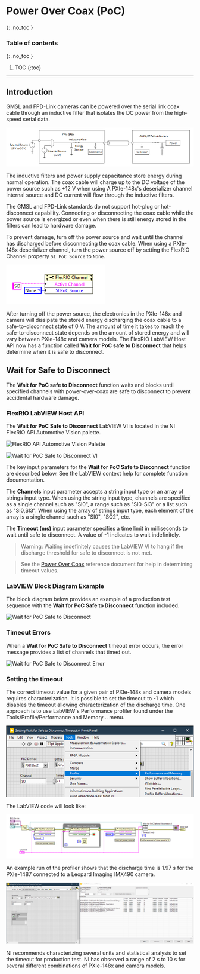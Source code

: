 # Power Over Coax (PoC)
{: .no_toc }

### Table of contents
{: .no_toc }

1. TOC
{:toc}

---

## Introduction
GMSL and FPD-Link cameras can be powered over the serial link coax cable through an inductive filter that isolates the DC power from the high-speed serial data.

![PoC-System-Diagram](../../images/PoC-System-Diagram.png)

The inductive filters and power supply capacitance store energy during normal operation. The coax cable will charge up to the DC voltage of the power source such as +12 V when using A PXIe-148x's deserializer channel internal source and DC current will flow through the inductive filters. 

The GMSL and FPD-Link standards do not support hot-plug or hot-disconnect capability. Connecting or disconnecting the coax cable while the power source is energized or even when there is still energy stored in the filters can lead to hardware damage.

To prevent damage, turn off the power source and wait until the channel has discharged before disconnecting the coax cable. When using a PXIe-148x deserializer channel, turn the power source off by setting the FlexRIO Channel property `SI PoC Source` to `None`.

![SI-PoC-Source-Property](../../images/SI-PoC-Source-Property.png)

After turning off the power source, the electronics in the PXIe-148x and camera will dissipate the stored energy discharging the coax cable to a safe-to-disconnect state of 0 V. The amount of time it takes to reach the safe-to-disconnect state depends on the amount of stored energy and will vary between PXIe-148x and camera models. The FlexRIO LabVIEW Host API now has a function called **Wait for PoC safe to Disconnect** that helps determine when it is safe to disconnect.

## Wait for Safe to Disconnect
The **Wait for PoC safe to Disconnect** function waits and blocks until specified channels with power-over-coax are safe to disconnect to prevent accidental hardware damage. 

### FlexRIO LabVIEW Host API
The **Wait for PoC Safe to Disconnect** LabVIEW VI is located in the NI FlexRIO API Automotive Vision palette.

![FlexRIO API Automotive Vision Palette](../../images/FlexRIO-API-Automotive-Vision-Palette.png)

![Wait for PoC Safe to Disconnect VI](../../images/Wait-for-PoC-Safe-to-Disconnect.png)

The key input parameters for the **Wait for PoC Safe to Disconnect** function are described below. See the LabVIEW context help for complete function documentation.

The **Channels** input parameter accepts a string input type or an array of strings input type. When using the string input type, channels are specified as a single channel such as "SI0", a range such as "SI0-SI3" or a list such as "SI0,SI3". When using the array of strings input type, each element of the array is a single channel such as "SI0", "SO2", etc.

The **Timeout (ms)** input parameter specifies a time limit in milliseconds to wait until safe to disconnect. A value of -1 indicates to wait indefinitely.

> Warning: Waiting indefinitely causes the LabVIEW VI to hang if the discharge threshold for safe to disconnect is not met.

> See the [Power Over Coax](../../reference/hardware/powerovercoax.md#setting-the-timeout) reference document for help in determining timeout values.

### LabVIEW Block Diagram Example
The block diagram below provides an example of a production test sequence with the **Wait for PoC Safe to Disconnect** function included.

![Wait for PoC Safe to Disconnect](../../images/Wait-For-PoC-Safe-To-Disconnect-Example.png)

### Timeout Errors
When a **Wait for PoC Safe to Disconnect** timeout error occurs, the error message provides a list of channels that timed out.

![Wait for PoC Safe to Disconnect Error](../../images/Wait-For-PoC-Safe-To-Disconnect-Error.png)

### Setting the timeout
The correct timeout value for a given pair of PXIe-148x and camera models requires characterization. It is possible to set the timeout to -1 which disables the timeout allowing characterization of the discharge time. One approach is to use LabVIEW's Performance profiler found under the Tools/Profile/Performance and Memory... menu.

![Tool-Profile-Menu](../../images/Tools-Profile-Menu.png)

The LabVIEW code will look like:

![Setting-Timeout-Diagram](../../images/Setting-Timeout-Diagram.png)

An example run of the profiler shows that the discharge time is 1.97 s for the PXIe-1487 connected to a Leopard Imaging IMX490 camera.

![Setting-Wait-Safe-Disconnect-Timeout](../../images/Setting-Wait-Safe-Disconnect-Timeout.png)

NI recommends characterizing several units and statistical analysis to set the timeout for production test. NI has observed a range of 2 s to 10 s for several different combinations of PXIe-148x and camera models.
